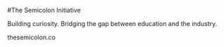 #The Semicolon Initiative

Building curiosity.
Bridging the gap between education and the industry.

thesemicolon.co
